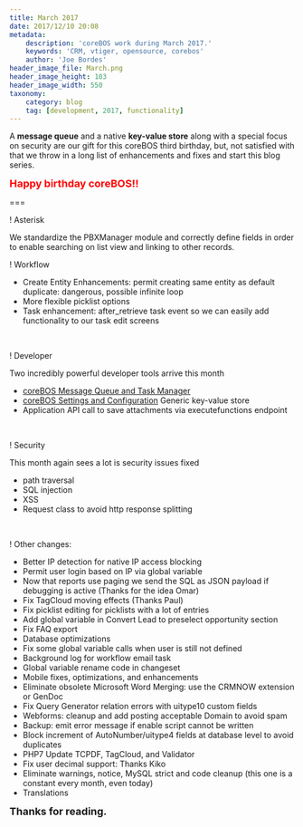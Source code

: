 ```yaml
---
title: March 2017
date: 2017/12/10 20:08
metadata:
    description: 'coreBOS work during March 2017.'
    keywords: 'CRM, vtiger, opensource, corebos'
    author: 'Joe Bordes'
header_image_file: March.png
header_image_height: 103
header_image_width: 550
taxonomy:
    category: blog
    tag: [development, 2017, functionality]
---
```


A **message queue** and a native **key-value store** along with a special focus on security are our gift for this coreBOS third birthday, but, not satisfied with that we throw in a long list of enhancements and fixes and start this blog series.

**<span style="font-size:large;color:red;">Happy birthday coreBOS!!</span>**

===

 ! Asterisk

We standardize the PBXManager module and correctly define fields in order to enable searching on list view and linking to other records.

 ! Workflow

 - Create Entity Enhancements: permit creating same entity as default duplicate: dangerous, possible infinite loop
 - More flexible picklist options
 - Task enhancement: after_retrieve task event so we can easily add functionality to our task edit screens

<br/>

 ! Developer

Two incredibly powerful developer tools arrive this month

 - [coreBOS Message Queue and Task Manager](http://corebos.org/documentation/doku.php?noprocess=1&id=en:devel:corebos_mqtm)
 - [coreBOS Settings and Configuration](http://corebos.org/documentation/doku.php?noprocess=1&id=en:devel:corebos_settings) Generic key-value store
 - Application API call to save attachments via executefunctions endpoint

<br/>

 ! Security

This month again sees a lot is security issues fixed

 - path traversal
 - SQL injection
 - XSS
 - Request class to avoid http response splitting

<br/>

 ! Other changes:

 - Better IP detection for native IP access blocking
 - Permit user login based on IP via global variable
 - Now that reports use paging we send the SQL as JSON payload if debugging is active (Thanks for the idea Omar)
 - Fix TagCloud moving effects (Thanks Paul)
 - Fix picklist editing for picklists with a lot of entries
 - Add global variable in Convert Lead to preselect opportunity section
 - Fix FAQ export
 - Database optimizations
 - Fix some global variable calls when user is still not defined
 - Background log for workflow email task
 - Global variable rename code in changeset
 - Mobile fixes, optimizations, and enhancements
 - Eliminate obsolete Microsoft Word Merging: use the CRMNOW extension or GenDoc
 - Fix Query Generator relation errors with uitype10 custom fields
 - Webforms: cleanup and add posting acceptable Domain to avoid spam
 - Backup: emit error message if enable script cannot be written
 - Block increment of AutoNumber/uitype4 fields at database level to avoid duplicates
 - PHP7 Update TCPDF, TagCloud, and Validator
 - Fix user decimal support: Thanks Kiko
 - Eliminate warnings, notice, MySQL strict and code cleanup (this one is a constant every month, even today)
 - Translations

**<span style="font-size:large">Thanks for reading.</span>**

